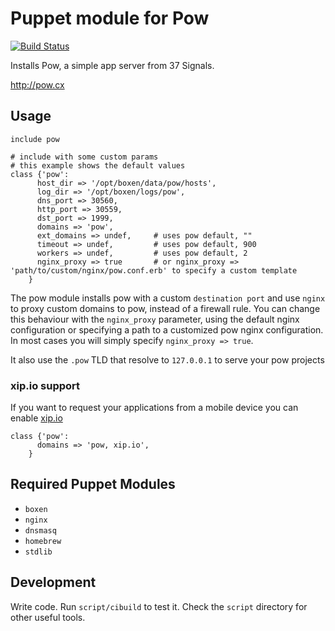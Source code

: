 # Puppet module for Pow

[![Build Status](https://travis-ci.org/boxen/puppet-pow.png)](https://travis-ci.org/boxen/puppet-pow)

Installs Pow, a simple app server from 37 Signals.

http://pow.cx

## Usage

``` puppet
include pow

# include with some custom params
# this example shows the default values
class {'pow':
      host_dir => '/opt/boxen/data/pow/hosts',
      log_dir => '/opt/boxen/logs/pow',
      dns_port => 30560,
      http_port => 30559,
      dst_port => 1999,
      domains => 'pow',
      ext_domains => undef,     # uses pow default, ""
      timeout => undef,         # uses pow default, 900
      workers => undef,         # uses pow default, 2
      nginx_proxy => true       # or nginx_proxy => 'path/to/custom/nginx/pow.conf.erb' to specify a custom template
    }
```

The pow module installs pow with a custom `destination port` and use `nginx` to 
proxy custom domains to pow, instead of a firewall rule. You can change this 
behaviour with the `nginx_proxy` parameter, using the default nginx configuration 
or specifying a path to a customized pow nginx configuration. In most cases 
you will simply specify `nginx_proxy => true`.

It also use the `.pow` TLD that resolve to `127.0.0.1` to serve your pow projects

### xip.io support
If you want to request your applications from a mobile device you can enable [xip.io](http://xip.io)

```puppet
class {'pow':
      domains => 'pow, xip.io',
    }
```

## Required Puppet Modules

* `boxen`
* `nginx`
* `dnsmasq`
* `homebrew`
* `stdlib`

## Development

Write code. Run `script/cibuild` to test it. Check the `script`
directory for other useful tools.
